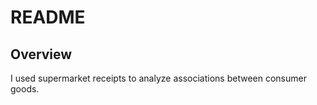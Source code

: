 README
================

Overview
--------

I used supermarket receipts to analyze associations between consumer goods.
